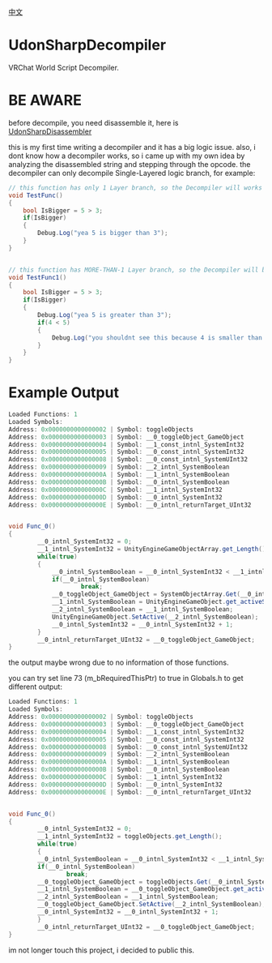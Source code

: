 [中文](https://github.com/extremeblackliu/UdonSharpDecompiler/blob/master/README_cn.md)

# UdonSharpDecompiler

VRChat World Script Decompiler.

# BE AWARE

before decompile, you need disassemble it, here is [UdonSharpDisassembler](https://github.com/extremeblackliu/UdonSharpDisassembler)

this is my first time writing a decompiler and it has a big logic issue. also, i dont know how a decompiler works, so i came up with my own idea by analyzing the disassembled string and stepping through the opcode.
the decompiler can only decompile Single-Layered logic branch, 
for example:

```CS
// this function has only 1 Layer branch, so the Decompiler will works fine
void TestFunc()
{
    bool IsBigger = 5 > 3;
    if(IsBigger)
    {
        Debug.Log("yea 5 is bigger than 3");
    }
}


// this function has MORE-THAN-1 Layer branch, so the Decompiler will broken
void TestFunc1()
{
    bool IsBigger = 5 > 3;
    if(IsBigger)
    {
        Debug.Log("yea 5 is greater than 3");
        if(4 < 5)
        {
            Debug.Log("you shouldnt see this because 4 is smaller than 5");
        }
    }
}
```

# Example Output
```CS
Loaded Functions: 1
Loaded Symbols:
Address: 0x0000000000000002 | Symbol: toggleObjects
Address: 0x0000000000000003 | Symbol: __0_toggleObject_GameObject
Address: 0x0000000000000004 | Symbol: __1_const_intnl_SystemInt32
Address: 0x0000000000000005 | Symbol: __0_const_intnl_SystemInt32
Address: 0x0000000000000008 | Symbol: __0_const_intnl_SystemUInt32
Address: 0x0000000000000009 | Symbol: __2_intnl_SystemBoolean
Address: 0x000000000000000A | Symbol: __1_intnl_SystemBoolean
Address: 0x000000000000000B | Symbol: __0_intnl_SystemBoolean
Address: 0x000000000000000C | Symbol: __1_intnl_SystemInt32
Address: 0x000000000000000D | Symbol: __0_intnl_SystemInt32
Address: 0x000000000000000E | Symbol: __0_intnl_returnTarget_UInt32


void Func_0()
{
        __0_intnl_SystemInt32 = 0;
        __1_intnl_SystemInt32 = UnityEngineGameObjectArray.get_Length();
        while(true)
        {
            __0_intnl_SystemBoolean = __0_intnl_SystemInt32 < __1_intnl_SystemInt32;
            if(__0_intnl_SystemBoolean)
                    break;
            __0_toggleObject_GameObject = SystemObjectArray.Get(__0_intnl_SystemInt32);
            __1_intnl_SystemBoolean = UnityEngineGameObject.get_activeSelf();
            __2_intnl_SystemBoolean = __1_intnl_SystemBoolean;
            UnityEngineGameObject.SetActive(__2_intnl_SystemBoolean);
            __0_intnl_SystemInt32 = __0_intnl_SystemInt32 + 1;
        }
        __0_intnl_returnTarget_UInt32 = __0_toggleObject_GameObject;
}
```
the output maybe wrong due to no information of those functions.

you can try set line 73 (m_bRequiredThisPtr) to true in Globals.h to get different output:
```CS
Loaded Functions: 1
Loaded Symbols:
Address: 0x0000000000000002 | Symbol: toggleObjects
Address: 0x0000000000000003 | Symbol: __0_toggleObject_GameObject
Address: 0x0000000000000004 | Symbol: __1_const_intnl_SystemInt32
Address: 0x0000000000000005 | Symbol: __0_const_intnl_SystemInt32
Address: 0x0000000000000008 | Symbol: __0_const_intnl_SystemUInt32
Address: 0x0000000000000009 | Symbol: __2_intnl_SystemBoolean
Address: 0x000000000000000A | Symbol: __1_intnl_SystemBoolean
Address: 0x000000000000000B | Symbol: __0_intnl_SystemBoolean
Address: 0x000000000000000C | Symbol: __1_intnl_SystemInt32
Address: 0x000000000000000D | Symbol: __0_intnl_SystemInt32
Address: 0x000000000000000E | Symbol: __0_intnl_returnTarget_UInt32


void Func_0()
{
        __0_intnl_SystemInt32 = 0;
        __1_intnl_SystemInt32 = toggleObjects.get_Length();
        while(true)
        {
        __0_intnl_SystemBoolean = __0_intnl_SystemInt32 < __1_intnl_SystemInt32;
        if(__0_intnl_SystemBoolean)
                break;
        __0_toggleObject_GameObject = toggleObjects.Get(__0_intnl_SystemInt32);
        __1_intnl_SystemBoolean = __0_toggleObject_GameObject.get_activeSelf();
        __2_intnl_SystemBoolean = __1_intnl_SystemBoolean;
        __0_toggleObject_GameObject.SetActive(__2_intnl_SystemBoolean);
        __0_intnl_SystemInt32 = __0_intnl_SystemInt32 + 1;
        }
        __0_intnl_returnTarget_UInt32 = __0_toggleObject_GameObject;
}
```

im not longer touch this project, i decided to public this.
